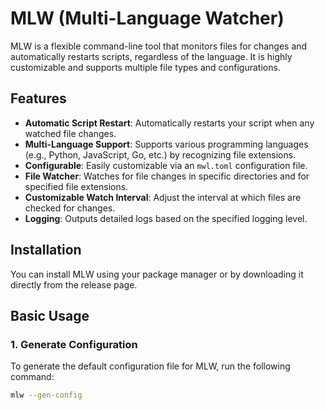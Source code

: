 # MLW (Multi-Language Watcher)

MLW is a flexible command-line tool that monitors files for changes and automatically restarts scripts, regardless of the language. It is highly customizable and supports multiple file types and configurations.

## Features

- **Automatic Script Restart**: Automatically restarts your script when any watched file changes.
- **Multi-Language Support**: Supports various programming languages (e.g., Python, JavaScript, Go, etc.) by recognizing file extensions.
- **Configurable**: Easily customizable via an `mwl.toml` configuration file.
- **File Watcher**: Watches for file changes in specific directories and for specified file extensions.
- **Customizable Watch Interval**: Adjust the interval at which files are checked for changes.
- **Logging**: Outputs detailed logs based on the specified logging level.

## Installation

You can install MLW using your package manager or by downloading it directly from the release page.

## Basic Usage

### 1. Generate Configuration

To generate the default configuration file for MLW, run the following command:

```bash
mlw --gen-config

```

